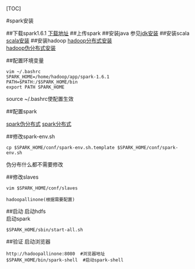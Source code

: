 [TOC]

#spark安装

##下载spark1.6.1
[下载地址](http://apache.opencas.org/spark/spark-1.6.1/spark-1.6.1-bin-hadoop2.6.tgz)
##上传spark
##安装java
参见[jdk安装](../../03.linux/01.centos/02.java相关配置/01.jdk安装和环境变量配置.md)
##安装scala
[scala安装](../../03.linux/01.centos/06.常用工具配置/02.scala安装配置.md)
##安装hadoop
[hadoop分布式安装](../01.hadoop/04.hadoop分布式安装.md)  
[hadoop伪分布式安装](../01.hadoop/02.hadoop伪分布式安装.md)  

##配置环境变量
	
	vim ~/.bashrc
	SPARK_HOME=/home/hadoop/app/spark-1.6.1
	PATH=$PATH:/$SPARK_HOME/bin
	export PATH SPARK_HOME
source ~/.bashrc使配置生效  

##配置spark

[spark伪分布式](01.dir/spark配置文件/1.6.1/伪分布式安装)
[spark分布式](01.dir/spark配置文件/1.6.1/分布式安装)

##修改spark-env.sh

	cp $SPARK_HOME/conf/spark-env.sh.template $SPARK_HOME/conf/spark-env.sh

伪分布什么都不需要修改

##修改slaves
	
	vim $SPARK_HOME/conf/slaves

	hadoopallinone(根据需要配置)

##启动
启动hdfs  
启动spark  

	$SPARK_HOME/sbin/start-all.sh

##验证
启动浏览器
	
	http://hadoopallinone:8080  #浏览器地址
	$SPARK_HOME/bin/spark-shell  #启动spark-shell